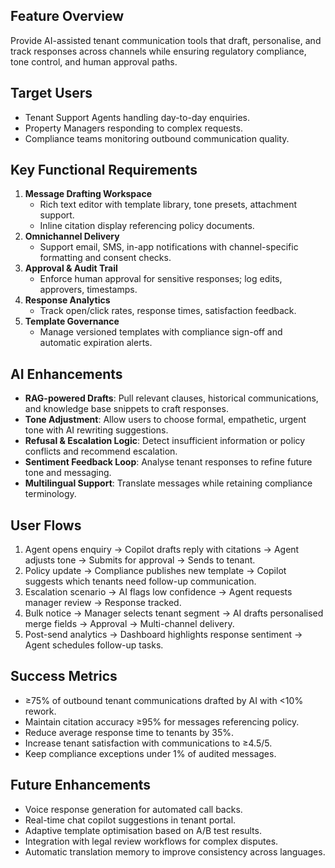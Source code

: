 ## Feature Overview
Provide AI-assisted tenant communication tools that draft, personalise, and track responses across channels while ensuring regulatory compliance, tone control, and human approval paths.

## Target Users
- Tenant Support Agents handling day-to-day enquiries.
- Property Managers responding to complex requests.
- Compliance teams monitoring outbound communication quality.

## Key Functional Requirements
1. **Message Drafting Workspace**
   - Rich text editor with template library, tone presets, attachment support.
   - Inline citation display referencing policy documents.
2. **Omnichannel Delivery**
   - Support email, SMS, in-app notifications with channel-specific formatting and consent checks.
3. **Approval & Audit Trail**
   - Enforce human approval for sensitive responses; log edits, approvers, timestamps.
4. **Response Analytics**
   - Track open/click rates, response times, satisfaction feedback.
5. **Template Governance**
   - Manage versioned templates with compliance sign-off and automatic expiration alerts.

## AI Enhancements
- **RAG-powered Drafts**: Pull relevant clauses, historical communications, and knowledge base snippets to craft responses.
- **Tone Adjustment**: Allow users to choose formal, empathetic, urgent tone with AI rewriting suggestions.
- **Refusal & Escalation Logic**: Detect insufficient information or policy conflicts and recommend escalation.
- **Sentiment Feedback Loop**: Analyse tenant responses to refine future tone and messaging.
- **Multilingual Support**: Translate messages while retaining compliance terminology.

## User Flows
1. Agent opens enquiry → Copilot drafts reply with citations → Agent adjusts tone → Submits for approval → Sends to tenant.
2. Policy update → Compliance publishes new template → Copilot suggests which tenants need follow-up communication.
3. Escalation scenario → AI flags low confidence → Agent requests manager review → Response tracked.
4. Bulk notice → Manager selects tenant segment → AI drafts personalised merge fields → Approval → Multi-channel delivery.
5. Post-send analytics → Dashboard highlights response sentiment → Agent schedules follow-up tasks.

## Success Metrics
- ≥75% of outbound tenant communications drafted by AI with <10% rework.
- Maintain citation accuracy ≥95% for messages referencing policy.
- Reduce average response time to tenants by 35%.
- Increase tenant satisfaction with communications to ≥4.5/5.
- Keep compliance exceptions under 1% of audited messages.

## Future Enhancements
- Voice response generation for automated call backs.
- Real-time chat copilot suggestions in tenant portal.
- Adaptive template optimisation based on A/B test results.
- Integration with legal review workflows for complex disputes.
- Automatic translation memory to improve consistency across languages.
